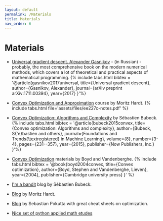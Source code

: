 ```yaml
---
layout: default
permalink: /Materials
title: Materials
nav_order: 6
---
```


# Materials

* [Universal gradient descent. Alexander Gasnikov](https://arxiv.org/ftp/arxiv/papers/1711/1711.00394.pdf) - (in Russian) - probably, the most comprehensive book on the modern numerical methods, which covers a lot of theoretical and practical aspects of mathematical programming. {% include tabs.html bibtex = '@article{gasnikov2017universal,
  title={Universal gradient descent},
  author={Gasnikov, Alexander},
  journal={arXiv preprint arXiv:1711.00394},
  year={2017}
}'%}

* [Convex Optimization and Approximation](https://ee227c.github.io/) course by Moritz Hardt. {% include tabs.html file='assets/files/ee227c-notes.pdf' %}

* [Convex Optimization: Algorithms and Complexity](https://arxiv.org/pdf/1405.4980.pdf) by Sébastien Bubeck. 
{% include tabs.html bibtex = '@article{bubeck2015convex,
  title={Convex optimization: Algorithms and complexity},
  author={Bubeck, S{\'e}bastien and others},
  journal={Foundations and Trends{\textregistered} in Machine Learning},
  volume={8},
  number={3-4},
  pages={231--357},
  year={2015},
  publisher={Now Publishers, Inc.}
}'%}

* [Convex Optimization](https://web.stanford.edu/~boyd/cvxbook/) materials by Boyd and Vandenberghe. 
{% include tabs.html bibtex = '@book{boyd2004convex,
  title={Convex optimization},
  author={Boyd, Stephen and Vandenberghe, Lieven},
  year={2004},
  publisher={Cambridge university press}
}' %}

* [I'm a bandit](https://blogs.princeton.edu/imabandit/) blog by Sébastien Bubeck.

* [Blog](http://blog.mrtz.org/) by Moritz Hardt.

* [Blog](http://www.pokutta.com/blog/) by Sebastian Pokutta with great cheat sheets on optimization.

* [Nice set of python applied math etudes](https://www.numerical-tours.com/python/)